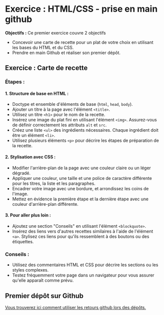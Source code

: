 # Exercice : HTML/CSS - prise en main github

**Objectifs :** Ce premier exercice couvre 2 objectifs 
 - Concevoir une carte de recette pour un plat de votre choix en utilisant les bases du HTML et du CSS.
 - Prendre en main Github et réaliser son premier dépôt.

## Exercice : Carte de recette

### Étapes :

#### 1. Structure de base en HTML :

- Doctype et ensemble d'éléments de base (`html`, `head`, `body`).
- Ajouter un titre à la page avec l'élément `<title>`.
- Utilisez un titre `<h1>` pour le nom de la recette.
- Insérez une image du plat fini en utilisant l'élément `<img>`. Assurez-vous de définir correctement les attributs `alt` et `src`.
- Créez une liste `<ul>` des ingrédients nécessaires. Chaque ingrédient doit être un élément `<li>`.
- Utilisez plusieurs éléments `<p>` pour décrire les étapes de préparation de la recette.

#### 2. Stylisation avec CSS :

- Modifier l'arrière-plan de la page avec une couleur claire ou un léger dégradé.
- Appliquer une couleur, une taille et une police de caractère différente pour les titres, la liste et les paragraphes.
- Encadrer votre image avec une bordure, et arrondissez les coins de l'image.
- Mettez en évidence la première étape et la dernière étape avec une couleur d'arrière-plan différente.

#### 3. Pour aller plus loin :

- Ajoutez une section "Conseils" en utilisant l'élément `<blockquote>`.
- Insérez des liens vers d'autres recettes similaires à l'aide de l'élément `<a>`. Stylisez ces liens pour qu'ils ressemblent à des boutons ou des étiquettes.

### Conseils :

- Utilisez des commentaires HTML et CSS pour décrire les sections ou les styles complexes.
- Testez fréquemment votre page dans un navigateur pour vous assurer qu'elle apparaît comme prévu.

## Premier dépôt sur Github

[Vous trouverez ici comment utiliser les retours github lors des dépôts.](depotgit.md)

